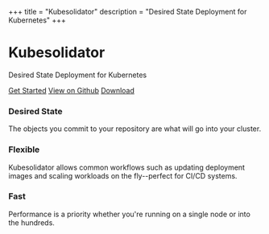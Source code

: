 +++
title = "Kubesolidator"
description = "Desired State Deployment for Kubernetes"
+++

<div id="main">
  <div id="hero">
    <h1>Kubesolidator</h1>
    <p>Desired State Deployment for Kubernetes</p>
  </div>
  <div id="action-buttons">
    <a class="button primary big" href="/getting-started/">Get Started</a>
    <a class="button outline big" href="https://github.com/mnewswanger/kubesolidator" onclick="_gaq.push(['_trackEvent', 'kubesolidator', 'github']);">View on Github</a>
    <a class="button outline big" href="/downloads/">Download</a>
  </div>
  <div id="kube-features">
    <div class="row gutters">
      <div class="col col-4 item">
        <!-- <figure>
          <img alt="Baseline" height="48" src="{{ "/img/kube/icon-baseline.png" | relURL }}" width="48">
        </figure> -->
        <h3>Desired State</h3>
        <p>The objects you commit to your repository are what will go into your cluster.</p>
      </div>
      <div class="col col-4 item">
        <!-- <figure>
          <img alt="Typography" height="48" src="{{ "/img/kube/icon-typo.png" | relURL }}" width="48">
        </figure> -->
        <h3>Flexible</h3>
        <p>Kubesolidator allows common workflows such as updating deployment images and scaling workloads on the fly--perfect for CI/CD systems.</p>
      </div>
      <div class="col col-4 item">
        <!-- <figure>
          <img alt="Minimalism" height="48" src="{{ "/img/kube/icon-minimalism.png" | relURL }}" width="48">
        </figure> -->
        <h3>Fast</h3>
        <p>Performance is a priority whether you're running on a single node or into the hundreds.</p>
      </div>
    </div>
  </div>
</div>
